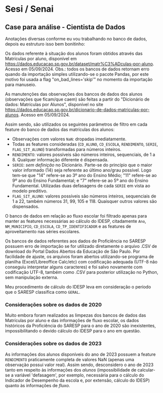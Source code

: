 # Sesi / Senai

## Case para análise - Cientista de Dados

Anotações diversas conforme eu vou trabalhando no banco de dados, depois eu estruturo isso bem bonitinho:

Os dados referente à situação dos alunos foram obtidos através das Matrículas por aluno, disponível em https://dados.educacao.sp.gov.br/dataset/matr%C3%ADculas-por-aluno. Acesso em 05/09/2024. Obs.: todos os bancos de dados retornam erro quando da importação simples utilizando-se o pacote Pandas, por este motivo foi usada a flag "on_bad_lines='skip'" no momento da importação para manuseio.

As manutenções das observações dos bancos de dados dos alunos (observações que ficam/que caem) são feitas a partir do "Dicionário de dados: Matrículas por Alunos", disponível no site https://dados.educacao.sp.gov.br/dicionario-de-dados-matriculas-por-alunos. Acesso em 05/09/2024.

Assim sendo, são utilizados os seguintes parâmetros de filtro em cada feature do banco de dados das matrículas dos alunos:
- Observações com valores `NaN`: dropadas imediatamente.
- Todas as features consideradas (`CD_ALUNO`, `CD_ESCOLA`, `RENDIMENTO`, `SERIE`, `FLAG_SIT_ALUNO`) transformadas para números inteiros.
- `RENDIMENTO`: valores possíveis são números inteiros, sequenciais, de 1 a 8. Qualquer informação diferente é dispensada.
- `SERIE`: *sem definição* no Dicionário. Parte-se do princípio que o maior valor informado (14) seja referente ao último ano/grau possível. Logo tem-se que "14" refere-se ao 3º ano do Ensino Médio; "11" refere-se ao 9º ano do Ensino Fundamental; e "7" refere-se ao 5º ano do Ensino Fundamental. Utilizadas duas defasagens de cada `SERIE` em vista ao modelo preditivo.
- `FLAG_SIT_ALUNO`: valores possíveis são números inteiros, sequenciais de 1 a 22, também números 31, 99, 105 e 118. Quaisquer outros valores são dispensados.

O banco de dados em relação ao fluxo escolar foi filtrado apenas para manter as features necessárias ao cálculo do IDESP, citadamente `Ano`, `NM_MUNICIPIO`, `CD_ESCOLA`, `CD_TP_IDENTIFICADOR` e as features de aproveitamento nas séries escolares.

Os bancos de dados referentes aos dados de Proficiência no SARESP possuem erro de importação se for utilizado diretamente o arquivo .CSV de download do Portal Dados Abertos da Educação de São Paulo. Por facilidade de ajuste, os arquivos foram abertos utilizando-se programa de planilha (Excel/Libreoffice Calc/etc) com codificação adequada (UTF-8 não conseguiu interpretar alguns caracteres) e foi salvo novamente com codificação UTF-8, também como .CSV para posterior utilização no Python, sem manipulação externa.

Meu procedimento de cálculo do IDESP leva em consideração o período que o SARESP classifica como `GERAL`.

### Considerações sobre os dados de 2020
Muito embora foram realizados as limpezas dos bancos de dados das Matrículas por aluno e das informações de fluxo escolar, os dados históricos da Proficiência do SARESP para o ano de 2020 são inexistentes, impossibilitando o devido cálculo do IDESP para o ano em questão.

### Considerações sobre os dados de 2023
As informações dos alunos disponíveis do ano de 2023 possuem a feature `RENDIMENTO` praticamente completa de valores NaN (apenas uma observação possui valor real). Assim sendo, desconsidero o ano de 2023 tanto em respeito às informações dos *alunos* (impossibilidade de calcular-se a variável 'defasagem', por exemplo, necessária para o cálculo do Indicador de Desempenho da escola e, por extensão, cálculo do IDESP) quanto às informações de *fluxo*.


